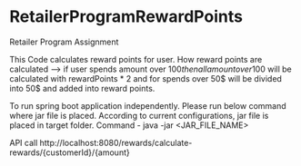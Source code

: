 # RetailerProgramRewardPoints
Retailer Program Assignment

This Code calculates reward points for user. How reward points are calculated --> if user spends amount over $100 then all amount over 100$ will be calculated 
with rewardPoints * 2 and for spends over 50$ will be divided into 50$ and added into reward points.


To run spring boot application independently. Please run below command where jar file is placed. According to current configurations, jar file is placed in target folder.
Command - 
java -jar <JAR_FILE_NAME>

API call 
http://localhost:8080/rewards/calculate-rewards/{customerId}/{amount}
  

  
